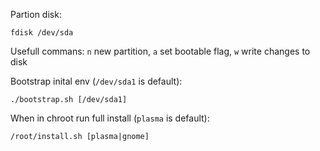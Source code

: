 Partion disk:

`fdisk /dev/sda`

Usefull commans: `n` new partition, `a` set bootable flag, `w` write changes to disk

Bootstrap inital env (`/dev/sda1` is default):

`./bootstrap.sh [/dev/sda1]`

When in chroot run full install (`plasma` is default):

`/root/install.sh [plasma|gnome]`
